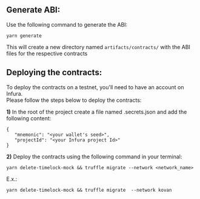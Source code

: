 ## Generate ABI:
Use the following command to generate the ABI:    

    yarn generate
    
This will create a new directory named `artifacts/contracts/` with the ABI files for the respective contracts

## Deploying the contracts:
To deploy the contracts on a testnet, you'll need to have an account on Infura.  
Please follow the steps below to deploy the contracts:

**1)** In the root of the project create a file named .secrets.json and add the following content:  
```
{
   "mnemonic": "<your wallet's seed>",
   "projectId": "<your Infura project Id>"
}
```

**2)** Deploy the contracts using the following command in your terminal:  
```
yarn delete-timelock-mock && truffle migrate --network <network_name>
```
E.x.: 
```
yarn delete-timelock-mock && truffle migrate  --network kovan
```

